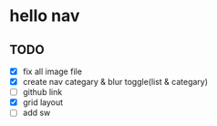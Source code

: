 # hello nav

## TODO

- [x] fix all image file
- [x] create nav categary & blur toggle(list & categary)
- [ ] github link
- [x] grid layout
- [ ] add sw
